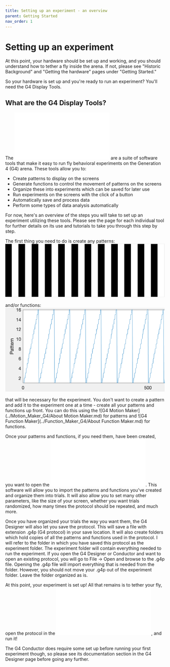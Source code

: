 ```yaml
---
title: Setting up an experiment - an overview
parent: Getting Started
nav_order: 1
---
```


# Setting up an experiment

At this point, your hardware should be set up and working, and you should understand how to tether a fly inside the arena. If not, please see "Historic Background" and "Getting the hardware" pages under "Getting Started." 

So your hardware is set up and you're ready to run an experiment? You'll need the G4 Display Tools.

## What are the G4 Display Tools? 

The ![G4 Display tools](../README.md) are a suite of software tools that make it easy to run fly behavioral experiments on the Generation 4 (G4) arena. These tools allow you to: 

- Create patterns to display on the screens
- Generate functions to control the movement of patterns on the screens
- Organize these into experiments which can be saved for later use
- Run experiments on the screens with the click of a button
- Automatically save and process data
- Perform some types of data analysis automatically

For now, here's an overview of the steps you will take to set up an experiment utilizing these tools. Please see the page for each individual tool for further details on its use and tutorials to take you through this step by step. 

The first thing you need to do is create any patterns:
![pattern](assets/Pattern.png)

and/or functions:
![function](assets/function.png)

that will be necessary for the experiment. You don't want to create a pattern and add it to the experiment one at a time - create all your patterns and functions up front. You can do this using the ![G4 Motion Maker](../Motion_Maker_G4/About Motion Maker.md) for patterns and ![G4 Function Maker](../Function_Maker_G4/About Function Maker.md) for functions. 

Once your patterns and functions, if you need them, have been created, you want to open the ![G4 Protocol Designer](../G4_Protocol_Designer/User-Instructions.md). This software will allow you to import the patterns and functions you've created and organize them into trials. It will also allow you to set many other parameters, like the size of your screen, whether you want trials randomized, how many times the protocol should be repeated, and much  more. 

Once you have organized your trials the way you want them, the G4 Designer will also let you save the protocol. This will save a file with extension .g4p (G4 protocol) in your save location. It will also create folders which hold copies of all the patterns and functions used in the protocol. I will refer to the folder in which you have saved this protocol as the experiment folder. The experiment folder will contain everything needed to run the experiment. If you open the G4 Designer or Conductor and want to open an existing protocol, you will go to File -> Open and browse to the .g4p file. Opening the .g4p file will import everything that is needed from the folder. However, you should not move your .g4p out of the experiment folder. Leave the folder organized as is.

At this point, your experiment is set up! All that remains is to tether your fly, open the protocol in the ![G4 Conductor](../G4_Protocol_Desginer/User-Instructions.md), and run it!

The G4 Conductor does require some set up before running your first experiment though, so please see its documentation section in the G4 Designer page before going any further. 

